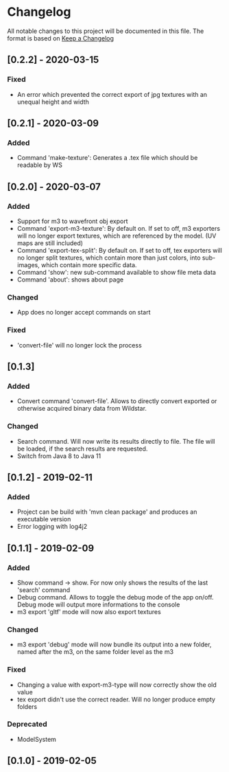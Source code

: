 # Changelog
All notable changes to this project will be documented in this file.
The format is based on [Keep a Changelog](https://keepachangelog.com)

## [0.2.2] - 2020-03-15
### Fixed
- An error which prevented the correct export of jpg textures with an unequal height and width

## [0.2.1] - 2020-03-09
### Added
- Command 'make-texture': Generates a .tex file which should be readable by WS

## [0.2.0] -  2020-03-07
### Added
- Support for m3 to wavefront obj export
- Command 'export-m3-texture': By default on. If set to off, m3 exporters will no longer export textures, which are referenced by the model. (UV maps are still included)
- Command 'export-tex-split': By default on. If set to off, tex exporters will no longer split textures, which contain more than just colors, into sub-images, which contain more specific data.
- Command 'show': new sub-command available to show file meta data
- Command 'about': shows about page

### Changed
- App does no longer accept commands on start

### Fixed
- 'convert-file' will no longer lock the process

## [0.1.3]
### Added
- Convert command 'convert-file'. Allows to directly convert exported or otherwise acquired binary data from Wildstar.

### Changed
- Search command. Will now write its results directly to file. The file will be loaded, if the search results are requested.
- Switch from Java 8 to Java 11

## [0.1.2] - 2019-02-11
### Added
- Project can be build with 'mvn clean package' and produces an executable version
- Error logging with log4j2

## [0.1.1] - 2019-02-09
### Added
- Show command -> show. For now only shows the results of the last 'search' command
- Debug command. Allows to toggle the debug mode of the app on/off. Debug mode will output more informations to the console
- m3 export 'gltf' mode will now also export textures

### Changed 
- m3 export 'debug' mode will now bundle its output into a new folder, named after the m3, on the same folder level as the m3

### Fixed 
- Changing a value with export-m3-type will now correctly show the old value
- tex export didn't use the correct reader. Will no longer produce empty folders

### Deprecated 
- ModelSystem

## [0.1.0] - 2019-02-05
